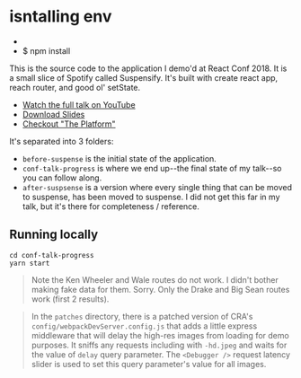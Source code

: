 
# isntalling env

- 
- $ npm install

This is the source code to the application I demo'd at React Conf 2018. It is a small slice of Spotify called Suspensify. It's built with create react app, reach router, and good ol' setState. 


- [Watch the full talk on YouTube](https://youtu.be/SCQgE4mTnjU)
- [Download Slides](https://github.com/jaredpalmer/react-conf-2018/raw/master/MovingToReactSuspense.key)
- [Checkout "The Platform"](https://github.com/palmerhq/the-platform)

It's separated into 3 folders:

- `before-suspense` is the initial state of the application.
- `conf-talk-progress` is where we end up--the final state of my talk--so you can follow along.
- `after-suspsense` is a version where every single thing that can be moved to suspense, has been moved to suspense. I did not get this far in my talk, but it's there for completeness / reference.

## Running locally

```
cd conf-talk-progress
yarn start
```

> Note the Ken Wheeler and Wale routes do not work. I didn't bother making fake data for them. Sorry. Only the Drake and Big Sean routes work (first 2 results).


> In the `patches` directory, there is a patched version of CRA's `config/webpackDevServer.config.js` that adds a little express middleware that will delay the high-res images from loading for demo purposes. It sniffs any requests including with `-hd.jpeg` and waits for the value of `delay` query parameter. The `<Debugger />` request latency slider is used to set this query parameter's value for all images.
